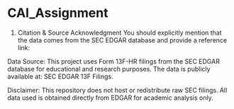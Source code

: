 # CAI_Assignment


1. Citation & Source Acknowledgment
You should explicitly mention that the data comes from the SEC EDGAR database and provide a reference link:

Data Source:
This project uses Form 13F-HR filings from the SEC EDGAR database for educational and research purposes.
The data is publicly available at: SEC EDGAR 13F Filings.

Disclaimer: This repository does not host or redistribute raw SEC filings. All data used is obtained directly from EDGAR for academic analysis only.

